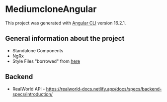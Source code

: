 # MediumcloneAngular

This project was generated with [Angular CLI](https://github.com/angular/angular-cli) version 16.2.1.

## General information about the project

- Standalone Components
- NgRx
- Style Files "borrowed" from [here](https://github.com/gothinkster/realworld)

## Backend

- RealWorld API - https://realworld-docs.netlify.app/docs/specs/backend-specs/introduction/
